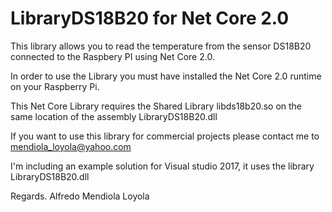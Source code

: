 # **LibraryDS18B20 for Net Core 2.0** #

This library allows you to read the temperature from the sensor DS18B20 connected to the Raspbery PI using Net Core 2.0.

In order to use the Library you must have installed the Net Core 2.0 runtime on your Raspberry Pi.

This Net Core Library requires the Shared Library libds18b20.so on the same location of the assembly LibraryDS18B20.dll

If you want to use this library for commercial projects please contact me to mendiola_loyola@yahoo.com

I'm including an example solution for Visual studio 2017, it uses the library LibraryDS18B20.dll

Regards.
Alfredo Mendiola Loyola



